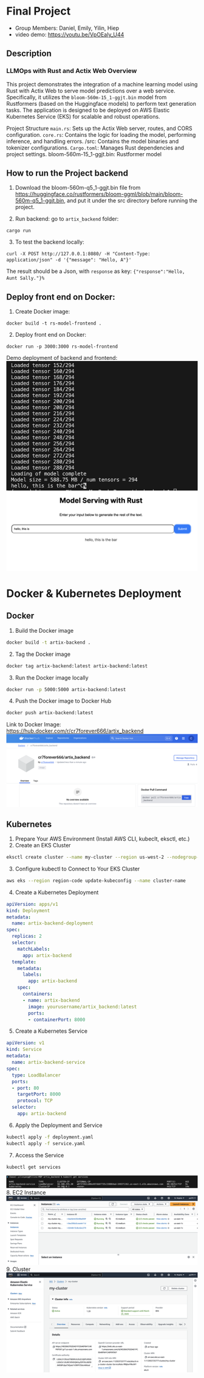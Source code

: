 # Final Project
- Group Members: Daniel, Emily, Yilin, Hiep
- video demo: https://youtu.be/VpOEaIy_U44
## Description
### LLMOps with Rust and Actix Web Overview
This project demonstrates the integration of a machine learning model using Rust with Actix Web to serve model predictions over a web service. Specifically, it utilizes the `bloom-560m-15_1-ggjt.bin` model from Rustformers (based on the Huggingface models) to perform text generation tasks. The application is designed to be deployed on AWS Elastic Kubernetes Service (EKS) for scalable and robust operations.

Project Structure
`main.rs`: Sets up the Actix Web server, routes, and CORS configuration.
`core.rs`: Contains the logic for loading the model, performing inference, and handling errors.
/src: Contains the model binaries and tokenizer configurations.
`Cargo.toml`: Manages Rust dependencies and project settings.
bloom-560m-15_1-ggjt.bin: Rustformer model
## How to run the Project backend
1. Download the bloom-560m-q5_1-ggjt.bin file from https://huggingface.co/rustformers/bloom-ggml/blob/main/bloom-560m-q5_1-ggjt.bin, and put it under the src directory before running the project.

2. Run backend: go to `artix_backend` folder:
```command
cargo run
```
3. To test the backend locally: 
```command
curl -X POST http://127.0.0.1:8080/ -H "Content-Type: application/json" -d '{"message": "Hello, A"}'
```

The result should be a Json, with `response` as key: `{"response":"Hello, Aunt Sally."}% `


## Deploy front end on Docker:
1. Create Docker image:
```
docker build -t rs-model-frontend .   
```
2. Deploy front end on Docker:
```
docker run -p 3000:3000 rs-model-frontend
```
Demo deployment of backend and frontend:
![](images/backend.png)
![](images/frontend_demo.png)
# Docker & Kubernetes Deployment
## Docker
1. Build the Docker image
```bash
docker build -t artix-backend .
```
2. Tag the Docker image
```bash
docker tag artix-backend:latest artix-backend:latest
```
3. Run the Docker image locally
```bash
docker run -p 5000:5000 artix-backend:latest
```
4. Push the Docker image to Docker Hub
```bash
docker push artix-backend:latest
```
Link to Docker Image: https://hub.docker.com/r/cr7forever666/artix_backend
![Docker Image](artix_backend/screenshots/DockerHub.png)
## Kubernetes
1. Prepare Your AWS Environment (Install AWS CLI, kubeclt, eksctl, etc.)
2. Create an EKS Cluster
```bash
eksctl create cluster --name my-cluster --region us-west-2 --nodegroup-name my-nodes --node-type t3.medium --nodes 3 --nodes-min 1 --nodes-max 4 --managed
```
3. Configure kubectl to Connect to Your EKS Cluster
```bash
aws eks --region region-code update-kubeconfig --name cluster-name
```
4. Create a Kubernetes Deployment
```yaml
apiVersion: apps/v1
kind: Deployment
metadata:
  name: artix-backend-deployment
spec:
  replicas: 2
  selector:
    matchLabels:
      app: artix-backend
  template:
    metadata:
      labels:
        app: artix-backend
    spec:
      containers:
      - name: artix-backend
        image: yourusername/artix_backend:latest
        ports:
        - containerPort: 8000
```
5. Create a Kubernetes Service
```yaml
apiVersion: v1
kind: Service
metadata:
  name: artix-backend-service
spec:
  type: LoadBalancer
  ports:
  - port: 80
    targetPort: 8000
    protocol: TCP
  selector:
    app: artix-backend
```
6. Apply the Deployment and Service
```bash
kubectl apply -f deployment.yaml
kubectl apply -f service.yaml
```
7. Access the Service
```bash
kubectl get services
```
![Kubernetes Service](artix_backend/screenshots/KubernetesService.png)
8. EC2 Instance
![EC2 Instance](artix_backend/screenshots/EC2.png)
9. Cluster
![Cluster](artix_backend/screenshots/my-cluster.png)




